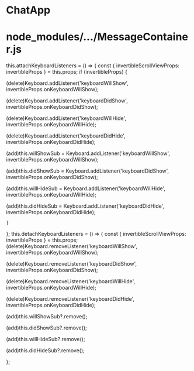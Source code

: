 # ChatApp




# node_modules/.../MessageContainer.js
this.attachKeyboardListeners = () => {
    const { invertibleScrollViewProps: invertibleProps } = this.props;
if (invertibleProps) {

(delete)Keyboard.addListener('keyboardWillShow', invertibleProps.onKeyboardWillShow);

(delete)Keyboard.addListener('keyboardDidShow', invertibleProps.onKeyboardDidShow);

(delete)Keyboard.addListener('keyboardWillHide', invertibleProps.onKeyboardWillHide);

(delete)Keyboard.addListener('keyboardDidHide', invertibleProps.onKeyboardDidHide);


(add)this.willShowSub = Keyboard.addListener('keyboardWillShow', invertibleProps.onKeyboardWillShow);

(add)this.didShowSub = Keyboard.addListener('keyboardDidShow', invertibleProps.onKeyboardDidShow);

(add)this.willHideSub = Keyboard.addListener('keyboardWillHide', invertibleProps.onKeyboardWillHide);

(add)this.didHideSub = Keyboard.addListener('keyboardDidHide', invertibleProps.onKeyboardDidHide);

    }

};
this.detachKeyboardListeners = () => {
    const { invertibleScrollViewProps: invertibleProps } = this.props;
(delete)Keyboard.removeListener('keyboardWillShow', invertibleProps.onKeyboardWillShow);

(delete)Keyboard.removeListener('keyboardDidShow', invertibleProps.onKeyboardDidShow);

(delete)Keyboard.removeListener('keyboardWillHide', invertibleProps.onKeyboardWillHide);

(delete)Keyboard.removeListener('keyboardDidHide', invertibleProps.onKeyboardDidHide);

(add)this.willShowSub?.remove();

(add)this.didShowSub?.remove();

(add)this.willHideSub?.remove();

(add)this.didHideSub?.remove();

};

